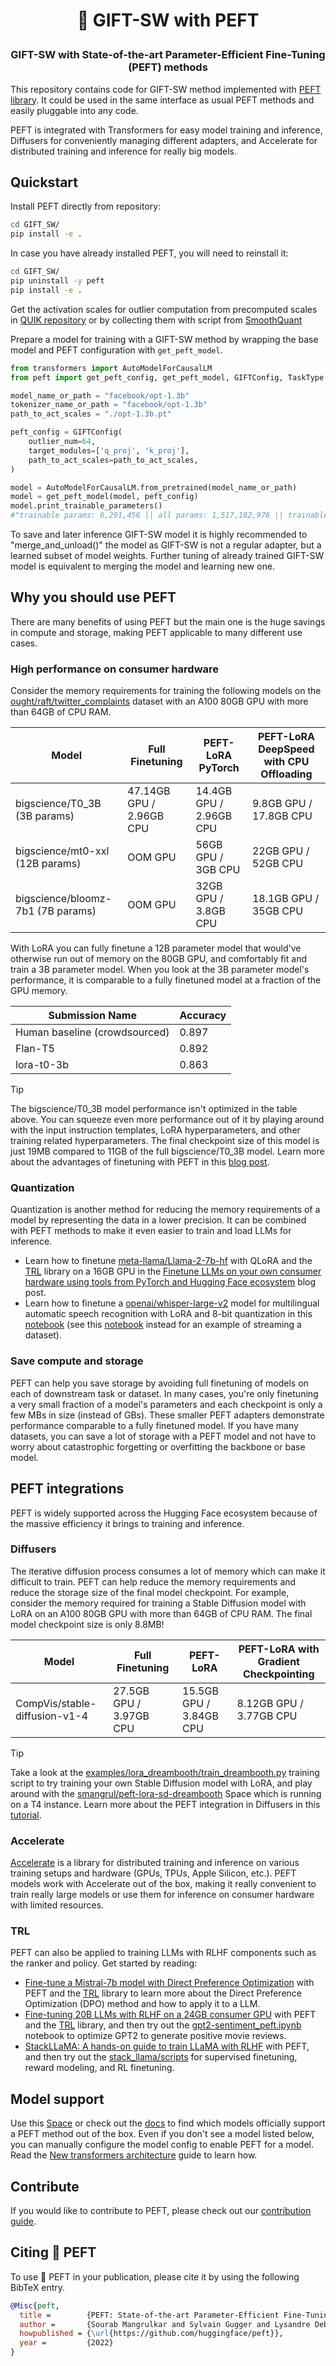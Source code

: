 <!---
Copyright 2023 The HuggingFace Team. All rights reserved.

Licensed under the Apache License, Version 2.0 (the "License");
you may not use this file except in compliance with the License.
You may obtain a copy of the License at

    http://www.apache.org/licenses/LICENSE-2.0

Unless required by applicable law or agreed to in writing, software
distributed under the License is distributed on an "AS IS" BASIS,
WITHOUT WARRANTIES OR CONDITIONS OF ANY KIND, either express or implied.
See the License for the specific language governing permissions and
limitations under the License.
-->

<h1 align="center"> <p>🤗 GIFT-SW with PEFT</p></h1>
<h3 align="center">
    <p>GIFT-SW with State-of-the-art Parameter-Efficient Fine-Tuning (PEFT) methods</p>
</h3>

This repository contains code for GIFT-SW method implemented with [PEFT library](https://huggingface.co/PEFT). It could be used in the same interface as usual PEFT methods and easily pluggable into any code.

PEFT is integrated with Transformers for easy model training and inference, Diffusers for conveniently managing different adapters, and Accelerate for distributed training and inference for really big models.

## Quickstart

Install PEFT directly from repository:

```bash
cd GIFT_SW/
pip install -e .
```

In case you have already installed PEFT, you will need to reinstall it:

```bash
cd GIFT_SW/
pip uninstall -y peft
pip install -e .
```

Get the activation scales for outlier computation from precomputed scales in [QUIK repository](https://github.com/IST-DASLab/QUIK/tree/master/experiments/act_scales) or by collecting them with script from [SmoothQuant](https://github.com/mit-han-lab/smoothquant)

Prepare a model for training with a GIFT-SW method by wrapping the base model and PEFT configuration with `get_peft_model`.

```python
from transformers import AutoModelForCausalLM
from peft import get_peft_config, get_peft_model, GIFTConfig, TaskType

model_name_or_path = "facebook/opt-1.3b"
tokenizer_name_or_path = "facebook/opt-1.3b"
path_to_act_scales = "./opt-1.3b.pt"

peft_config = GIFTConfig(
    outlier_num=64,
    target_modules=['q_proj', 'k_proj'],
    path_to_act_scales=path_to_act_scales,
)

model = AutoModelForCausalLM.from_pretrained(model_name_or_path)
model = get_peft_model(model, peft_config)
model.print_trainable_parameters()
#"trainable params: 6,291,456 || all params: 1,517,182,976 || trainable%: 0.4147"
```

To save and later inference GIFT-SW model it is highly recommended to "merge_and_unload()" the model as GIFT-SW is not a regular adapter, but a learned subset of model weights. Further tuning of already trained GIFT-SW model is equivalent to merging the model and learning new one.


## Why you should use PEFT

There are many benefits of using PEFT but the main one is the huge savings in compute and storage, making PEFT applicable to many different use cases.

### High performance on consumer hardware

Consider the memory requirements for training the following models on the [ought/raft/twitter_complaints](https://huggingface.co/datasets/ought/raft/viewer/twitter_complaints) dataset with an A100 80GB GPU with more than 64GB of CPU RAM.

|   Model         | Full Finetuning | PEFT-LoRA PyTorch  | PEFT-LoRA DeepSpeed with CPU Offloading |
| --------- | ---- | ---- | ---- |
| bigscience/T0_3B (3B params) | 47.14GB GPU / 2.96GB CPU  | 14.4GB GPU / 2.96GB CPU | 9.8GB GPU / 17.8GB CPU |
| bigscience/mt0-xxl (12B params) | OOM GPU | 56GB GPU / 3GB CPU | 22GB GPU / 52GB CPU |
| bigscience/bloomz-7b1 (7B params) | OOM GPU | 32GB GPU / 3.8GB CPU | 18.1GB GPU / 35GB CPU |

With LoRA you can fully finetune a 12B parameter model that would've otherwise run out of memory on the 80GB GPU, and comfortably fit and train a 3B parameter model. When you look at the 3B parameter model's performance, it is comparable to a fully finetuned model at a fraction of the GPU memory.

|   Submission Name        | Accuracy |
| --------- | ---- |
| Human baseline (crowdsourced) |	0.897 |
| Flan-T5 | 0.892 |
| lora-t0-3b | 0.863 |

> [!TIP]
> The bigscience/T0_3B model performance isn't optimized in the table above. You can squeeze even more performance out of it by playing around with the input instruction templates, LoRA hyperparameters, and other training related hyperparameters. The final checkpoint size of this model is just 19MB compared to 11GB of the full bigscience/T0_3B model. Learn more about the advantages of finetuning with PEFT in this [blog post](https://www.philschmid.de/fine-tune-flan-t5-peft).

### Quantization

Quantization is another method for reducing the memory requirements of a model by representing the data in a lower precision. It can be combined with PEFT methods to make it even easier to train and load LLMs for inference.

* Learn how to finetune [meta-llama/Llama-2-7b-hf](https://huggingface.co/meta-llama/Llama-2-7b-hf) with QLoRA and the [TRL](https://huggingface.co/docs/trl/index) library on a 16GB GPU in the [Finetune LLMs on your own consumer hardware using tools from PyTorch and Hugging Face ecosystem](https://pytorch.org/blog/finetune-llms/) blog post.
* Learn how to finetune a [openai/whisper-large-v2](https://huggingface.co/openai/whisper-large-v2) model for multilingual automatic speech recognition with LoRA and 8-bit quantization in this [notebook](https://colab.research.google.com/drive/1DOkD_5OUjFa0r5Ik3SgywJLJtEo2qLxO?usp=sharing) (see this [notebook](https://colab.research.google.com/drive/1vhF8yueFqha3Y3CpTHN6q9EVcII9EYzs?usp=sharing) instead for an example of streaming a dataset).

### Save compute and storage

PEFT can help you save storage by avoiding full finetuning of models on each of downstream task or dataset. In many cases, you're only finetuning a very small fraction of a model's parameters and each checkpoint is only a few MBs in size (instead of GBs). These smaller PEFT adapters demonstrate performance comparable to a fully finetuned model. If you have many datasets, you can save a lot of storage with a PEFT model and not have to worry about catastrophic forgetting or overfitting the backbone or base model.

## PEFT integrations

PEFT is widely supported across the Hugging Face ecosystem because of the massive efficiency it brings to training and inference.

### Diffusers

The iterative diffusion process consumes a lot of memory which can make it difficult to train. PEFT can help reduce the memory requirements and reduce the storage size of the final model checkpoint. For example, consider the memory required for training a Stable Diffusion model with LoRA on an A100 80GB GPU with more than 64GB of CPU RAM. The final model checkpoint size is only 8.8MB!

|   Model         | Full Finetuning | PEFT-LoRA  | PEFT-LoRA with Gradient Checkpointing  |
| --------- | ---- | ---- | ---- |
| CompVis/stable-diffusion-v1-4 | 27.5GB GPU / 3.97GB CPU | 15.5GB GPU / 3.84GB CPU | 8.12GB GPU / 3.77GB CPU | 

> [!TIP]
> Take a look at the [examples/lora_dreambooth/train_dreambooth.py](examples/lora_dreambooth/train_dreambooth.py) training script to try training your own Stable Diffusion model with LoRA, and play around with the [smangrul/peft-lora-sd-dreambooth](https://huggingface.co/spaces/smangrul/peft-lora-sd-dreambooth) Space which is running on a T4 instance. Learn more about the PEFT integration in Diffusers in this [tutorial](https://huggingface.co/docs/peft/main/en/tutorial/peft_integrations#diffusers).

### Accelerate

[Accelerate](https://huggingface.co/docs/accelerate/index) is a library for distributed training and inference on various training setups and hardware (GPUs, TPUs, Apple Silicon, etc.). PEFT models work with Accelerate out of the box, making it really convenient to train really large models or use them for inference on consumer hardware with limited resources.

### TRL

PEFT can also be applied to training LLMs with RLHF components such as the ranker and policy. Get started by reading:

* [Fine-tune a Mistral-7b model with Direct Preference Optimization](https://towardsdatascience.com/fine-tune-a-mistral-7b-model-with-direct-preference-optimization-708042745aac) with PEFT and the [TRL](https://huggingface.co/docs/trl/index) library to learn more about the Direct Preference Optimization (DPO) method and how to apply it to a LLM.
* [Fine-tuning 20B LLMs with RLHF on a 24GB consumer GPU](https://huggingface.co/blog/trl-peft) with PEFT and the [TRL](https://huggingface.co/docs/trl/index) library, and then try out the [gpt2-sentiment_peft.ipynb](https://github.com/huggingface/trl/blob/main/examples/notebooks/gpt2-sentiment.ipynb) notebook to optimize GPT2 to generate positive movie reviews.
* [StackLLaMA: A hands-on guide to train LLaMA with RLHF](https://huggingface.co/blog/stackllama) with PEFT, and then try out the [stack_llama/scripts](https://github.com/huggingface/trl/tree/main/examples/research_projects/stack_llama/scripts) for supervised finetuning, reward modeling, and RL finetuning.

## Model support

Use this [Space](https://stevhliu-peft-methods.hf.space) or check out the [docs](https://huggingface.co/docs/peft/main/en/index) to find which models officially support a PEFT method out of the box. Even if you don't see a model listed below, you can manually configure the model config to enable PEFT for a model. Read the [New transformers architecture](https://huggingface.co/docs/peft/main/en/developer_guides/custom_models#new-transformers-architectures) guide to learn how.

## Contribute

If you would like to contribute to PEFT, please check out our [contribution guide](https://huggingface.co/docs/peft/developer_guides/contributing).

## Citing 🤗 PEFT

To use 🤗 PEFT in your publication, please cite it by using the following BibTeX entry.

```bibtex
@Misc{peft,
  title =        {PEFT: State-of-the-art Parameter-Efficient Fine-Tuning methods},
  author =       {Sourab Mangrulkar and Sylvain Gugger and Lysandre Debut and Younes Belkada and Sayak Paul and Benjamin Bossan},
  howpublished = {\url{https://github.com/huggingface/peft}},
  year =         {2022}
}
```
